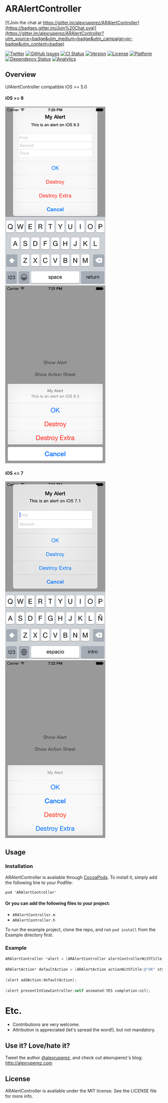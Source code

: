 # ARAlertController

[![Join the chat at https://gitter.im/alexruperez/ARAlertController](https://badges.gitter.im/Join%20Chat.svg)](https://gitter.im/alexruperez/ARAlertController?utm_source=badge&utm_medium=badge&utm_campaign=pr-badge&utm_content=badge)

[![Twitter](http://img.shields.io/badge/contact-@alexruperez-blue.svg?style=flat)](http://twitter.com/alexruperez)
[![GitHub Issues](http://img.shields.io/github/issues/alexruperez/ARAlertController.svg?style=flat)](http://github.com/alexruperez/ARAlertController/issues)
[![CI Status](http://img.shields.io/travis/alexruperez/ARAlertController.svg?style=flat)](https://travis-ci.org/alexruperez/ARAlertController)
[![Version](https://img.shields.io/cocoapods/v/ARAlertController.svg?style=flat)](http://cocoadocs.org/docsets/ARAlertController)
[![License](https://img.shields.io/cocoapods/l/ARAlertController.svg?style=flat)](http://cocoadocs.org/docsets/ARAlertController)
[![Platform](https://img.shields.io/cocoapods/p/ARAlertController.svg?style=flat)](http://cocoadocs.org/docsets/ARAlertController)
[![Dependency Status](https://www.versioneye.com/user/projects/555b0450634daa30fb0001f5/badge.svg?style=flat)](https://www.versioneye.com/user/projects/555b0450634daa30fb0001f5)
[![Analytics](https://ga-beacon.appspot.com/UA-55329295-1/ARAlertController/readme?pixel)](https://github.com/igrigorik/ga-beacon)

## Overview

UIAlertController compatible iOS >= 5.0

#### iOS >= 8
![ARAlertController iOS8 Alert](https://raw.githubusercontent.com/alexruperez/ARAlertController/master/alert8.png) ![ARAlertController iOS8 ActionSheet](https://raw.githubusercontent.com/alexruperez/ARAlertController/master/sheet8.png)

#### iOS <= 7
![ARAlertController iOS7 Alert](https://raw.githubusercontent.com/alexruperez/ARAlertController/master/alert7.png) ![ARAlertController iOS7 ActionSheet](https://raw.githubusercontent.com/alexruperez/ARAlertController/master/sheet7.png)

## Usage

### Installation

ARAlertController is available through [CocoaPods](http://cocoapods.org). To install
it, simply add the following line to your Podfile:

    pod 'ARAlertController'

#### Or you can add the following files to your project:
* `ARAlertController.m`
* `ARAlertController.h`

To run the example project, clone the repo, and run `pod install` from the Example directory first.

### Example

```objectivec
ARAlertController *alert = [ARAlertController alertControllerWithTitle:@"My Alert" message:@"This is an alert." preferredStyle:ARAlertControllerStyleAlert];

ARAlertAction* defaultAction = [ARAlertAction actionWithTitle:@"OK" style:ARAlertActionStyleDefault handler:^(ARAlertAction * action) {}];

[alert addAction:defaultAction];

[alert presentInViewController:self animated:YES completion:nil];
```

# Etc.

* Contributions are very welcome.
* Attribution is appreciated (let's spread the word!), but not mandatory.

## Use it? Love/hate it?

Tweet the author [@alexruperez](http://twitter.com/alexruperez), and check out alexruperez's blog: http://alexruperez.com

## License

ARAlertController is available under the MIT license. See the LICENSE file for more info.
